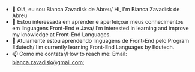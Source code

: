 - 👋 Olá, eu sou Bianca Zavadisk de Abreu/ Hi, I'm Bianca Zavadisk de Abreu
- 👀 Estou interessada em aprender e aperfeiçoar meus conhecimentos em linguagens Front-End e Java/ I’m interested in learning and improve my knowledge at Front-End Languages.
- 🌱 Atulamente estou aprendendo linguagens de Front-End pelo Program Edutech/ I’m currently learning Front-End Languages by Edutech.
- 📫 Como me contatar/How to reach me:
    Email: bianca.zavadisk@gmail.com;
